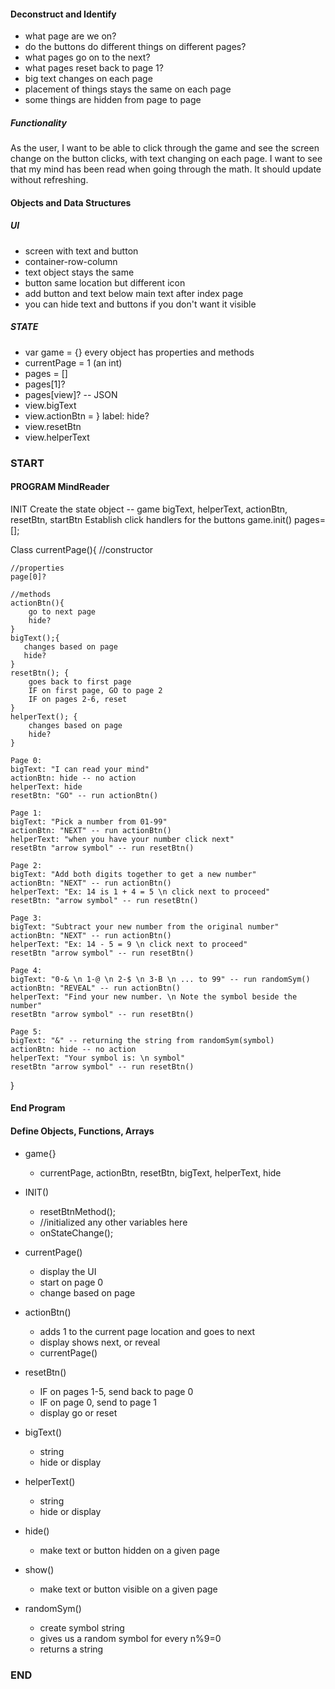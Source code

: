 #### Deconstruct and Identify
* what page are we on?
* do the buttons do different things on different pages?
* what pages go on to the next?
* what pages reset back to page 1?
* big text changes on each page
* placement of things stays the same on each page
* some things are hidden from page to page

##### Functionality
As the user, I want to be able to click through the game and see the screen change on the button clicks, with text changing on each page. I want to see that my mind has been read when going through the math. It should update without refreshing.

#### Objects and Data Structures
##### UI
* screen with text and button
* container-row-column
* text object stays the same
* button same location but different icon
* add button and text below main text after index page
* you can hide text and buttons if you don't want it visible

##### STATE
* var game = {} every object has properties and methods
* currentPage = 1 (an int)
* pages = []
* pages[1]?
* pages[view]? -- JSON
* view.bigText
* view.actionBtn = } label: hide?
* view.resetBtn
* view.helperText

### START

#### PROGRAM MindReader

INIT
    Create the state object -- game
        bigText, helperText, actionBtn, resetBtn, startBtn
    Establish click handlers for the buttons
    game.init()
    pages=[];

Class currentPage(){
    //constructor
    
    //properties
    page[0]?

    //methods
    actionBtn(){
        go to next page
        hide?
    }
    bigText();{
       changes based on page 
       hide?
    }
    resetBtn(); {
        goes back to first page
        IF on first page, GO to page 2
        IF on pages 2-6, reset
    } 
    helperText(); {
        changes based on page
        hide?
    }

    Page 0:
    bigText: "I can read your mind"
    actionBtn: hide -- no action
    helperText: hide
    resetBtn: "GO" -- run actionBtn()

    Page 1:
    bigText: "Pick a number from 01-99"
    actionBtn: "NEXT" -- run actionBtn()
    helperText: "when you have your number click next"
    resetBtn "arrow symbol" -- run resetBtn()

    Page 2:
    bigText: "Add both digits together to get a new number"
    actionBtn: "NEXT" -- run actionBtn()
    helperText: "Ex: 14 is 1 + 4 = 5 \n click next to proceed"
    resetBtn: "arrow symbol" -- run resetBtn()

    Page 3:
    bigText: "Subtract your new number from the original number"
    actionBtn: "NEXT" -- run actionBtn()
    helperText: "Ex: 14 - 5 = 9 \n click next to proceed"
    resetBtn "arrow symbol" -- run resetBtn()

    Page 4:
    bigText: "0-& \n 1-@ \n 2-$ \n 3-B \n ... to 99" -- run randomSym()
    actionBtn: "REVEAL" -- run actionBtn()
    helperText: "Find your new number. \n Note the symbol beside the number"
    resetBtn "arrow symbol" -- run resetBtn()

    Page 5:
    bigText: "&" -- returning the string from randomSym(symbol)
    actionBtn: hide -- no action
    helperText: "Your symbol is: \n symbol"
    resetBtn "arrow symbol" -- run resetBtn()
}

#### End Program

#### Define Objects, Functions, Arrays
* game{}
  * currentPage, actionBtn, resetBtn, bigText, helperText, hide

* INIT()
  * resetBtnMethod();
  * //initialized any other variables here
  * onStateChange();

* currentPage()
  * display the UI
  * start on page 0
  * change based on page

* actionBtn()
  * adds 1 to the current page location and goes to next
  * display shows next, or reveal
  * currentPage()

* resetBtn()
  * IF on pages 1-5, send back to page 0
  * IF on page 0, send to page 1
  * display go or reset

* bigText()
  * string
  * hide or display

* helperText()
  * string
  * hide or display

* hide()
  * make text or button hidden on a given page

* show()
  * make text or button visible on a given page

* randomSym()
  * create symbol string
  * gives us a random symbol for every n%9=0
  * returns a string

### END

